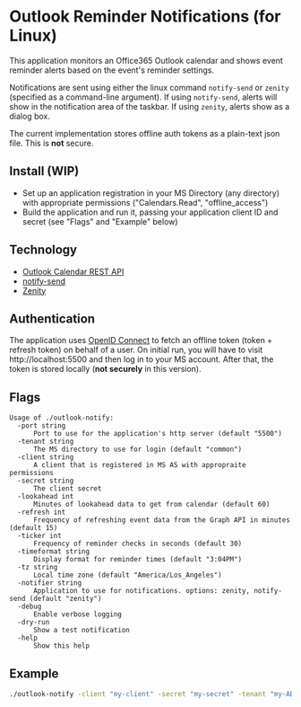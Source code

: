 # Outlook Reminder Notifications (for Linux)

This application monitors an Office365 Outlook calendar and shows event reminder alerts based on the event's reminder settings.

Notifications are sent using either the linux command `notify-send` or `zenity` (specified as a command-line argument). If using `notify-send`, alerts will show in the notification area of the taskbar. If using `zenity`, alerts show as a dialog box.

The current implementation stores offline auth tokens as a plain-text json file. This is **not** secure.

## Install (WIP)

* Set up an application registration in your MS Directory (any directory) with appropriate permissions ("Calendars.Read", "offline_access")
* Build the application and run it, passing your application client ID and secret (see "Flags" and "Example" below)

## Technology

* [Outlook Calendar REST API](https://msdn.microsoft.com/en-us/office/office365/api/calendar-rest-operations)
* [notify-send](https://ss64.com/bash/notify-send.html)
* [Zenity](https://help.gnome.org/users/zenity/)

## Authentication

The application uses [OpenID Connect](https://openid.net/connect/) to fetch an offline token (token + refresh token) on behalf of a user. On initial run, you will have to visit http://localhost:5500 and then log in to your MS account. After that, the token is stored locally (**not securely** in this version).

## Flags

```text
Usage of ./outlook-notify:
  -port string
      Port to use for the application's http server (default "5500")
  -tenant string
      The MS directory to use for login (default "common")
  -client string
      A client that is registered in MS AS with appropraite permissions
  -secret string
      The client secret
  -lookahead int
      Minutes of lookahead data to get from calendar (default 60)
  -refresh int
      Frequency of refreshing event data from the Graph API in minutes (default 15)
  -ticker int
      Frequency of reminder checks in seconds (default 30)
  -timeformat string
      Display format for reminder times (default "3:04PM")
  -tz string
      Local time zone (default "America/Los_Angeles")
  -notifier string
      Application to use for notifications. options: zenity, notify-send (default "zenity")
  -debug
      Enable verbose logging
  -dry-run
      Show a test notification
  -help
      Show this help
```

## Example

```bash
./outlook-notify -client "my-client" -secret "my-secret" -tenant "my-AD-tenant" -debug
```